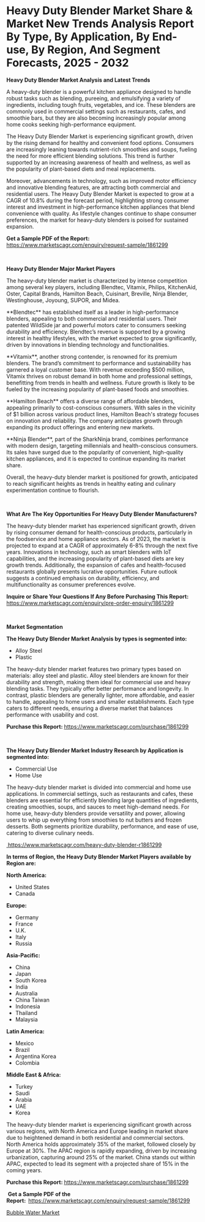 <p><h1>Heavy Duty Blender Market Share & Market New Trends Analysis Report By Type, By Application, By End-use, By Region, And Segment Forecasts, 2025 - 2032</h1></p><p><strong>Heavy Duty Blender Market Analysis and Latest Trends</strong></p>
<p><p>A heavy-duty blender is a powerful kitchen appliance designed to handle robust tasks such as blending, pureeing, and emulsifying a variety of ingredients, including tough fruits, vegetables, and ice. These blenders are commonly used in commercial settings such as restaurants, cafes, and smoothie bars, but they are also becoming increasingly popular among home cooks seeking high-performance equipment.</p><p>The Heavy Duty Blender Market is experiencing significant growth, driven by the rising demand for healthy and convenient food options. Consumers are increasingly leaning towards nutrient-rich smoothies and soups, fueling the need for more efficient blending solutions. This trend is further supported by an increasing awareness of health and wellness, as well as the popularity of plant-based diets and meal replacements.</p><p>Moreover, advancements in technology, such as improved motor efficiency and innovative blending features, are attracting both commercial and residential users. The Heavy Duty Blender Market is expected to grow at a CAGR of 10.8% during the forecast period, highlighting strong consumer interest and investment in high-performance kitchen appliances that blend convenience with quality. As lifestyle changes continue to shape consumer preferences, the market for heavy-duty blenders is poised for sustained expansion.</p></p>
<p><strong>Get a Sample PDF of the Report:&nbsp;</strong> <a href="https://www.marketscagr.com/enquiry/request-sample/1861299?utm_campaign=2097&utm_medium=2&utm_source=Github&utm_content=ia&utm_term=09022025&utm_id=heavy-duty-blender">https://www.marketscagr.com/enquiry/request-sample/1861299</a></p>
<p>&nbsp;</p>
<p><strong>Heavy Duty Blender Major Market Players</strong></p>
<p><p>The heavy-duty blender market is characterized by intense competition among several key players, including Blendtec, Vitamix, Philips, KitchenAid, Oster, Capital Brands, Hamilton Beach, Cuisinart, Breville, Ninja Blender, Westinghouse, Joyoung, SUPOR, and Midea. </p><p>**Blendtec** has established itself as a leader in high-performance blenders, appealing to both commercial and residential users. Their patented WildSide jar and powerful motors cater to consumers seeking durability and efficiency. Blendtec’s revenue is supported by a growing interest in healthy lifestyles, with the market expected to grow significantly, driven by innovations in blending technology and functionalities.</p><p>**Vitamix**, another strong contender, is renowned for its premium blenders. The brand’s commitment to performance and sustainability has garnered a loyal customer base. With revenue exceeding $500 million, Vitamix thrives on robust demand in both home and professional settings, benefitting from trends in health and wellness. Future growth is likely to be fueled by the increasing popularity of plant-based foods and smoothies.</p><p>**Hamilton Beach** offers a diverse range of affordable blenders, appealing primarily to cost-conscious consumers. With sales in the vicinity of $1 billion across various product lines, Hamilton Beach's strategy focuses on innovation and reliability. The company anticipates growth through expanding its product offerings and entering new markets.</p><p>**Ninja Blender**, part of the SharkNinja brand, combines performance with modern design, targeting millennials and health-conscious consumers. Its sales have surged due to the popularity of convenient, high-quality kitchen appliances, and it is expected to continue expanding its market share.</p><p>Overall, the heavy-duty blender market is positioned for growth, anticipated to reach significant heights as trends in healthy eating and culinary experimentation continue to flourish.</p></p>
<p>&nbsp;</p>
<p><strong>What Are The Key Opportunities For Heavy Duty Blender Manufacturers?</strong></p>
<p><p>The heavy-duty blender market has experienced significant growth, driven by rising consumer demand for health-conscious products, particularly in the foodservice and home appliance sectors. As of 2023, the market is projected to expand at a CAGR of approximately 6-8% through the next five years. Innovations in technology, such as smart blenders with IoT capabilities, and the increasing popularity of plant-based diets are key growth trends. Additionally, the expansion of cafes and health-focused restaurants globally presents lucrative opportunities. Future outlook suggests a continued emphasis on durability, efficiency, and multifunctionality as consumer preferences evolve.</p></p>
<p><strong>Inquire or Share Your Questions If Any Before Purchasing This Report:</strong> <a href="https://www.marketscagr.com/enquiry/pre-order-enquiry/1861299?utm_campaign=2097&utm_medium=2&utm_source=Github&utm_content=ia&utm_term=09022025&utm_id=heavy-duty-blender">https://www.marketscagr.com/enquiry/pre-order-enquiry/1861299</a></p>
<p>&nbsp;</p>
<p><strong>Market Segmentation</strong></p>
<p><strong>The Heavy Duty Blender Market Analysis by types is segmented into:</strong></p>
<p><ul><li>Alloy Steel</li><li>Plastic</li></ul></p>
<p><p>The heavy-duty blender market features two primary types based on materials: alloy steel and plastic. Alloy steel blenders are known for their durability and strength, making them ideal for commercial use and heavy blending tasks. They typically offer better performance and longevity. In contrast, plastic blenders are generally lighter, more affordable, and easier to handle, appealing to home users and smaller establishments. Each type caters to different needs, ensuring a diverse market that balances performance with usability and cost.</p></p>
<p><strong>Purchase this Report:&nbsp;</strong><a href="https://www.marketscagr.com/purchase/1861299?utm_campaign=2097&utm_medium=2&utm_source=Github&utm_content=ia&utm_term=09022025&utm_id=heavy-duty-blender">https://www.marketscagr.com/purchase/1861299</a></p>
<p>&nbsp;</p>
<p><strong>The Heavy Duty Blender Market Industry Research by Application is segmented into:</strong></p>
<p><ul><li>Commercial Use</li><li>Home Use</li></ul></p>
<p><p>The heavy-duty blender market is divided into commercial and home use applications. In commercial settings, such as restaurants and cafes, these blenders are essential for efficiently blending large quantities of ingredients, creating smoothies, soups, and sauces to meet high-demand needs. For home use, heavy-duty blenders provide versatility and power, allowing users to whip up everything from smoothies to nut butters and frozen desserts. Both segments prioritize durability, performance, and ease of use, catering to diverse culinary needs.</p></p>
<p><a href="https://www.marketscagr.com/heavy-duty-blender-r1861299?utm_campaign=2097&utm_medium=2&utm_source=Github&utm_content=ia&utm_term=09022025&utm_id=heavy-duty-blender">&nbsp;https://www.marketscagr.com/heavy-duty-blender-r1861299</a></p>
<p><strong>In terms of Region, the Heavy Duty Blender Market Players available by Region are:</strong></p>
<p>
    <p> <strong> North America: </strong>
        <ul>
            <li>United States</li>
            <li>Canada</li>
        </ul>
        </p> 
    <p> <strong> Europe: </strong>
        <ul>
            <li>Germany</li>
            <li>France</li>
            <li>U.K.</li>
            <li>Italy</li>
            <li>Russia</li>
        </ul>
        </p> 
    <p> <strong> Asia-Pacific: </strong>
        <ul>
            <li>China</li>
            <li>Japan</li>
            <li>South Korea</li>
            <li>India</li>
            <li>Australia</li>
            <li>China Taiwan</li>
            <li>Indonesia</li>
            <li>Thailand</li>
            <li>Malaysia</li>
        </ul>
        </p> 
    <p> <strong> Latin America: </strong>
        <ul>
            <li>Mexico</li>
            <li>Brazil</li>
            <li>Argentina Korea</li>
            <li>Colombia</li>
        </ul>
        </p> 
    <p> <strong> Middle East & Africa: </strong>
        <ul>
            <li>Turkey</li>
            <li>Saudi</li>
            <li>Arabia</li>
            <li>UAE</li>
            <li>Korea</li>
        </ul>
    </p>
    </p>
<p><p>The heavy-duty blender market is experiencing significant growth across various regions, with North America and Europe leading in market share due to heightened demand in both residential and commercial sectors. North America holds approximately 35% of the market, followed closely by Europe at 30%. The APAC region is rapidly expanding, driven by increasing urbanization, capturing around 25% of the market. China stands out within APAC, expected to lead its segment with a projected share of 15% in the coming years.</p></p>
<p><strong>Purchase this Report: </strong><a href="https://www.marketscagr.com/purchase/1861299?utm_campaign=2097&utm_medium=2&utm_source=Github&utm_content=ia&utm_term=09022025&utm_id=heavy-duty-blender">https://www.marketscagr.com/purchase/1861299</a></p>
<p>&nbsp;<strong>Get a Sample PDF of the Report:&nbsp;&nbsp;</strong><a href="https://www.marketscagr.com/enquiry/request-sample/1861299?utm_campaign=2097&utm_medium=2&utm_source=Github&utm_content=ia&utm_term=09022025&utm_id=heavy-duty-blender">https://www.marketscagr.com/enquiry/request-sample/1861299</a></p>
<p><strong></strong></p>
<p><p><a href="https://github.com/FlorianWolf90/Market-Research-Report-List-1/blob/main/bubble-water-market.md?utm_campaign=2097&utm_medium=2&utm_source=Github&utm_content=ia&utm_term=09022025&utm_id=heavy-duty-blender">Bubble Water Market</a></p></p>